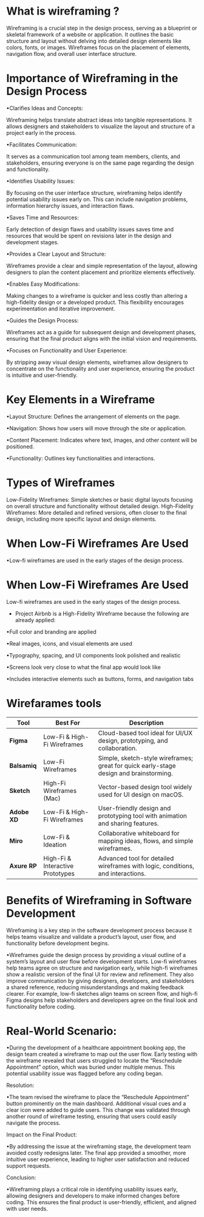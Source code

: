 # What is wireframing ?
Wireframing is a crucial step in the design process, serving as a blueprint or skeletal framework of a website or application. It outlines the basic structure and layout without delving into detailed design elements like colors, fonts, or images. Wireframes focus on the placement of elements, navigation flow, and overall user interface structure.

# Importance of Wireframing in the Design Process

•Clarifies Ideas and Concepts:

Wireframing helps translate abstract ideas into tangible representations. It allows designers and stakeholders to visualize the layout and structure of a project early in the process.

•Facilitates Communication:

It serves as a communication tool among team members, clients, and stakeholders, ensuring everyone is on the same page regarding the design and functionality.

•Identifies Usability Issues:

By focusing on the user interface structure, wireframing helps identify potential usability issues early on. This can include navigation problems, information hierarchy issues, and interaction flaws.

•Saves Time and Resources:

Early detection of design flaws and usability issues saves time and resources that would be spent on revisions later in the design and development stages.

•Provides a Clear Layout and Structure:

Wireframes provide a clear and simple representation of the layout, allowing designers to plan the content placement and prioritize elements effectively.

•Enables Easy Modifications:

Making changes to a wireframe is quicker and less costly than altering a high-fidelity design or a developed product. This flexibility encourages experimentation and iterative improvement.

•Guides the Design Process:

Wireframes act as a guide for subsequent design and development phases, ensuring that the final product aligns with the initial vision and requirements.

•Focuses on Functionality and User Experience:

By stripping away visual design elements, wireframes allow designers to concentrate on the functionality and user experience, ensuring the product is intuitive and user-friendly.

# Key Elements in a Wireframe

•Layout Structure: Defines the arrangement of elements on the page.

•Navigation: Shows how users will move through the site or application.

•Content Placement: Indicates where text, images, and other content will be positioned.

•Functionality: Outlines key functionalities and interactions.

# Types of Wireframes

Low-Fidelity Wireframes: Simple sketches or basic digital layouts focusing on overall structure and functionality without detailed design.
High-Fidelity Wireframes: More detailed and refined versions, often closer to the final design, including more specific layout and design elements.

# When Low-Fi Wireframes Are Used

•Low-fi wireframes are used in the early stages of the design process.

# When Low-Fi Wireframes Are Used

 Low-fi wireframes are used in the early stages of the design process.

- Project Airbnb is a High-Fidelity Wireframe because the following are already applied:

•Full color and branding are applied

•Real images, icons, and visual elements are used
 
•Typography, spacing, and UI components look polished and realistic
 
•Screens look very close to what the final app would look like
 
•Includes interactive elements such as buttons, forms, and navigation tabs

# Wirefarames tools 

| Tool         | Best For                         | Description                                                                            |
| ------------ | -------------------------------- | -------------------------------------------------------------------------------------- |
| **Figma**    | Low-Fi & High-Fi Wireframes      | Cloud-based tool ideal for UI/UX design, prototyping, and collaboration.               |
| **Balsamiq** | Low-Fi Wireframes                | Simple, sketch-style wireframes; great for quick early-stage design and brainstorming. |
| **Sketch**   | High-Fi Wireframes (Mac)         | Vector-based design tool widely used for UI design on macOS.                           |
| **Adobe XD** | Low-Fi & High-Fi Wireframes      | User-friendly design and prototyping tool with animation and sharing features.         |
| **Miro**     | Low-Fi & Ideation                | Collaborative whiteboard for mapping ideas, flows, and simple wireframes.              |
| **Axure RP** | High-Fi & Interactive Prototypes | Advanced tool for detailed wireframes with logic, conditions, and interactions.        |


# Benefits of Wireframing in Software Development

Wireframing is a key step in the software development process because it helps teams visualize and validate a product’s layout, user flow, and functionality before development begins.

•Wireframes guide the design process by providing a visual outline of a system’s layout and user flow before development starts. Low-fi wireframes help teams agree on structure and navigation early, while high-fi wireframes show a realistic version of the final UI for review and refinement. They also improve communication by giving designers, developers, and stakeholders a shared reference, reducing misunderstandings and making feedback clearer. For example, low-fi sketches align teams on screen flow, and high-fi Figma designs help stakeholders and developers agree on the final look and functionality before coding.

# Real-World Scenario:

•During the development of a healthcare appointment booking app, the design team created a wireframe to map out the user flow. Early testing with the wireframe revealed that users struggled to locate the “Reschedule Appointment” option, which was buried under multiple menus. This potential usability issue was flagged before any coding began.

Resolution:

•The team revised the wireframe to place the “Reschedule Appointment” button prominently on the main dashboard. Additional visual cues and a clear icon were added to guide users. This change was validated through another round of wireframe testing, ensuring that users could easily navigate the process.

Impact on the Final Product:

•By addressing the issue at the wireframing stage, the development team avoided costly redesigns later. The final app provided a smoother, more intuitive user experience, leading to higher user satisfaction and reduced support requests.

Conclusion:

•Wireframing plays a critical role in identifying usability issues early, allowing designers and developers to make informed changes before coding. This ensures the final product is user-friendly, efficient, and aligned with user needs.

